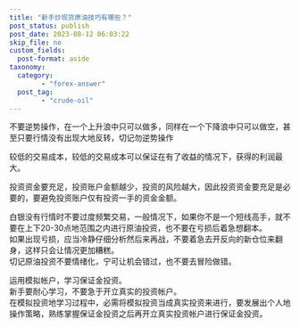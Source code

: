 ```yaml
---
title: "新手炒现货原油技巧有哪些？"
post_status: publish
post_date: 2023-08-12 06:03:22
skip_file: no
custom_fields: 
  post-format: aside
taxonomy:
  category:
        - "forex-answer"
  post_tag:
        - "crude-oil"
---
```


不要逆势操作，在一个上升浪中只可以做多，同样在一个下降浪中只可以做空，甚至只要行情没有出现大地反转，切记勿逆势操作

较低的交易成本，较低的交易成本可以保证在有了收益的情况下，获得的利润最大。

投资资金要充足，投资账户金额越少，投资的风险越大，因此投资资金要充足是必要的，要避免投资账户仅有投资一手的资金金额。

白银没有行情时不要过度频繁交易，一般情况下，如果你不是一个短线高手，就不要在上下20-30点地范围之内进行原油投资，也不要在亏损后着急想翻本。  
如果出现亏损，应当冷静仔细分析然后来再战，不要着急去开反向的新仓位来翻身，这样只会让情况更加糟糕。  
切记原油投资不要情绪化，宁可让机会错过，也不要去冒险做错。

运用模拟帐户，学习保证金投资。  
新手要耐心学习，不要急于开立真实的投资帐户。  
在模拟投资地学习过程中，必需将模拟投资当成真实投资来进行，要发展出个人地操作策略，熟练掌握保证金投资之后再开立真实投资帐户进行保证金投资。
